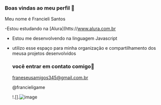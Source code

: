 ### Boas vindas ao meu perfil 💙

Meu nome é Francieli Santos

-Estou estudando na [Alura](htts://www.alura.com.br
- Estou me desenvolvendo na linguagem Javascript
- utilizo esse espaço para minha organização e compartilhamento dos meusa projetos desenvolvidos

  ### você entrar em contato comigo📩

  franeseusamigos345@gmail.com.br

  @francieligame

  !.[].![image](https://github.com/francieli335/francieligame/assets/173113662/753b87c3-6b31-46b0-b419-5072b97ecf0d)
